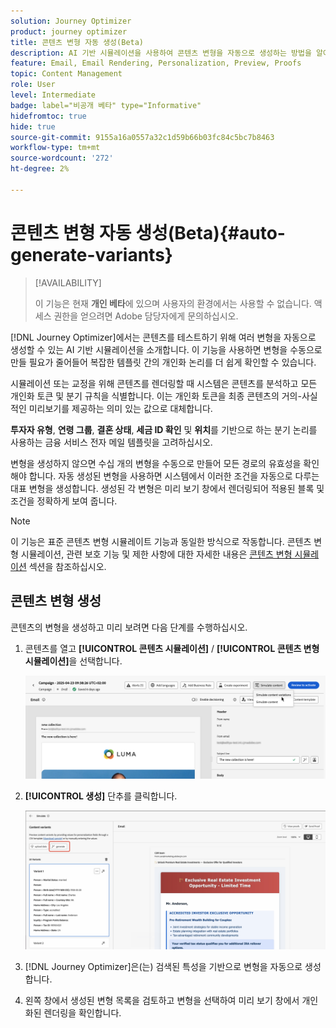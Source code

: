 ```yaml
---
solution: Journey Optimizer
product: journey optimizer
title: 콘텐츠 변형 자동 생성(Beta)
description: AI 기반 시뮬레이션을 사용하여 콘텐츠 변형을 자동으로 생성하는 방법을 알아봅니다.
feature: Email, Email Rendering, Personalization, Preview, Proofs
topic: Content Management
role: User
level: Intermediate
badge: label="비공개 베타" type="Informative"
hidefromtoc: true
hide: true
source-git-commit: 9155a16a0557a32c1d59b66b03fc84c5bc7b8463
workflow-type: tm+mt
source-wordcount: '272'
ht-degree: 2%

---
```



# 콘텐츠 변형 자동 생성(Beta){#auto-generate-variants}

>[!AVAILABILITY]
>
>이 기능은 현재 **개인 베타**&#x200B;에 있으며 사용자의 환경에서는 사용할 수 없습니다. 액세스 권한을 얻으려면 Adobe 담당자에게 문의하십시오.

[!DNL Journey Optimizer]에서는 콘텐츠를 테스트하기 위해 여러 변형을 자동으로 생성할 수 있는 AI 기반 시뮬레이션을 소개합니다. 이 기능을 사용하면 변형을 수동으로 만들 필요가 줄어들어 복잡한 템플릿 간의 개인화 논리를 더 쉽게 확인할 수 있습니다.

시뮬레이션 또는 교정을 위해 콘텐츠를 렌더링할 때 시스템은 콘텐츠를 분석하고 모든 개인화 토큰 및 분기 규칙을 식별합니다. 이는 개인화 토큰을 최종 콘텐츠의 거의-사실적인 미리보기를 제공하는 의미 있는 값으로 대체합니다.

**투자자 유형**, **연령 그룹**, **결혼 상태**, **세금 ID 확인** 및 **위치**&#x200B;를 기반으로 하는 분기 논리를 사용하는 금융 서비스 전자 메일 템플릿을 고려하십시오.

변형을 생성하지 않으면 수십 개의 변형을 수동으로 만들어 모든 경로의 유효성을 확인해야 합니다. 자동 생성된 변형을 사용하면 시스템에서 이러한 조건을 자동으로 다루는 대표 변형을 생성합니다.  생성된 각 변형은 미리 보기 창에서 렌더링되어 적용된 블록 및 조건을 정확하게 보여 줍니다.

>[!NOTE]
>
>이 기능은 표준 콘텐츠 변형 시뮬레이트 기능과 동일한 방식으로 작동합니다. 콘텐츠 변형 시뮬레이션, 관련 보호 기능 및 제한 사항에 대한 자세한 내용은 [콘텐츠 변형 시뮬레이션](../test-approve/simulate-sample-input.md) 섹션을 참조하십시오.

## 콘텐츠 변형 생성

콘텐츠의 변형을 생성하고 미리 보려면 다음 단계를 수행하십시오.

1. 콘텐츠를 열고 **[!UICONTROL 콘텐츠 시뮬레이션]** / **[!UICONTROL 콘텐츠 변형 시뮬레이션]**&#x200B;을 선택합니다.

   ![](assets/simulate-sample.png)

2. **[!UICONTROL 생성]** 단추를 클릭합니다.

   ![](assets/simulate-generate-variant.png)

3. [!DNL Journey Optimizer]은(는) 검색된 특성을 기반으로 변형을 자동으로 생성합니다.

4. 왼쪽 창에서 생성된 변형 목록을 검토하고 변형을 선택하여 미리 보기 창에서 개인화된 렌더링을 확인합니다.

